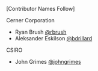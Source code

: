 [Contributor Names Follow]

Cerner Corporation

- Ryan Brush [@rbrush]
- Aleksander Eskilson [@bdrillard]

CSIRO

- John Grimes [@johngrimes]

[@rbrush]: https://github.com/rbrush
[@bdrillard]: https://github.com/bdrillard
[@johngrimes]: https://github.com/johngrimes
